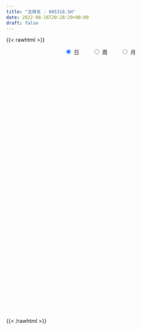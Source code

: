 ```yaml
---
title: "法狮龙 - 605318.SH"
date: 2022-08-16T20:28:29+08:00
draft: false
---
```

{{< rawhtml >}}
    <div style="text-align: center">
        <label style="padding: 1rem;"><input style="margin-right: .5rem" type="radio" name="period" value="D" checked onclick="period_change(this)">日</label>
        <label style="padding: 1rem;"><input style="margin-right: .5rem" type="radio" name="period" value="W" onclick="period_change(this)">周</label>
        <label style="padding: 1rem;"><input style="margin-right: .5rem" type="radio" name="period" value="M" onclick="period_change(this)">月</label>
    </div>
    <div id="chart" style="height: 700px;"></div> 
    <script type="text/javascript">
        const D_v = [1270.64,530.7,1212.37,1279.66,200798.46,148971.05,114144.76,89673.44,74213.48,66108.34,46794.12,43188.49,71264.31,50454.42,31674.35,29134.44,33141.58,45147.64,27155.78,22445.57,25582.75,32512.79,35435.53,23893.66,16093.07,15737.04,12813.61,29195.94,33340.27,27457.94,21293.59,47260.57,40023.63,36208.23,22848.86,18599.01,38639.46,30137.0,26915.58,40016.78,113835.19,71040.08,29046.71,21934.18,21071.36,16260.9,16549.99,14139.3,9789.85,12406.92,9786.73,9807.52,8936.64,10472.04,22931.06,10202.59,7203.12,9373.84,14086.53,16329.38,11127.93,10261.28,12763.97,9675.7,17579.29,11946.89,32327.4,31626.03,22253.4,14029.02,16724.63,10603.1,11126.0,13369.6,9773.71,10291.86,10233.0,6108.38,5365.66,6806.7,7081.35,6623.64,7200.49,4814.0,4733.97,4184.43,10430.65,5975.0,5895.0,4302.65,2831.38,36001.72,67881.48,40374.46,30856.38,24301.02,20316.48,19443.68,18794.72,15608.96,13566.56,14123.0,14842.91,14535.02,13118.6,14621.56,18086.35,11227.66,13791.46,14380.05,19115.81,17448.32,18452.99,17790.28,13116.56,17058.0,16954.0,34612.8,26519.2,26971.69,16373.69,15555.69,14539.7,13702.0,10810.07,11288.15,9852.76,25990.44,40030.85,24092.31,18110.16,16770.18,19537.34,21072.35,14729.78,17598.04,13945.78,12139.0,12332.28,17400.28,12012.37,13672.28,16434.03,22815.0,14885.0,13792.0,9464.47,9263.82,8607.18,8080.0,12528.08,14910.08,22909.08,21386.16,15314.69,10583.0,11120.88,11257.06,13643.0,12728.53,60176.24,64404.24,48782.53,28796.7,51560.84,55777.14,68109.81,49720.22,39776.56,28978.99,69816.42,123127.0,83822.14,52306.0,74049.06,64768.91,81698.89,69356.75,29862.44,24224.0,22102.95,23192.91,12548.28,12013.68,17312.4,18609.4,12502.0,12592.0,12228.0,15793.0,10961.28,10029.97,11879.97,17561.97,10333.0,12459.53,14527.25,14039.0,27860.56,15024.0,12051.0,12000.53,11299.0,10697.97,8140.83,8103.0,5172.62,8551.31,27101.31,21211.0,10275.97,6409.69,4867.0,6267.0,8348.22,6265.38,6404.27,8002.69,6931.69,7395.0,5367.0,4957.0,6110.97,6589.0,7481.0,6689.97,8983.81,4867.0,7003.0,6802.0,10012.56,7657.21,6464.21,14902.0,4685.0,5233.0,4950.77,9372.08,6365.78,7133.57,14751.66,8453.77,6532.03,6351.69,7342.14,5578.92,9217.0,8812.14,9464.07,6029.11,13032.64,9106.0,8089.0,6873.28,9719.28,6904.17,4477.28,5817.09,8517.14,6738.69,6588.28,8263.7,6581.11,6741.0,8326.4,13377.4,9328.0,7758.97,7644.28,16509.3,13060.33,7674.0,8976.97,8525.48,6737.0,7453.92,9401.12,7382.0,7882.69,5944.81,9574.0,7422.94,4511.0,5296.08,4789.55,7790.55,8878.35,6018.0,6596.0,5098.0,5888.4,3180.97,4736.0,3719.0,4565.0,4907.97,2254.4,3357.0,7018.0,3828.0,3156.0,5261.0,5113.62,4903.4,4484.66,4841.0,4491.0,5370.7,5769.0,7870.98,12102.12,8801.57,23442.81,12440.86,8719.0,6963.16,5288.0,5860.0,7695.28,8875.0,4358.0,5212.0,7031.94,9200.0,4365.0,7195.0,6476.0,12506.0,4299.69,41779.9,19876.0,14528.0,15515.28,8009.0,9467.0,60596.09,102476.43,57347.78,101485.27,173351.27,122881.11,15729.0,160163.81,91231.79,61921.99,44039.0,56472.0,49192.9,44465.0,52799.0,31187.0,33317.0,36098.02,54975.52,47172.0,30055.02,34854.0,39087.02,31594.0,20928.01,10476.0,19723.9,13623.0,18453.0,37549.0,22877.9,17753.0,38165.9,34971.97,16697.0,14922.0,28740.0,37042.0,31687.66,15377.0,15877.0,15665.0,14575.0,15939.01,10198.0,7772.0,8496.0,8147.77,23243.0,19922.0,12380.09,13437.0,11447.0,13274.28,10205.0,6075.0,9354.69,9592.0,9985.0,9094.81,9140.0,17696.0,11744.0,9234.0,7028.0,7441.0,7602.0,8621.0,14155.0,9885.0,17614.0,12908.0,32475.0,44653.0,27284.69,21156.21,17675.0,22587.0,15616.0,9688.01,20457.01,16270.0,10110.0,15923.0,12877.0,13730.0,10539.0,12048.0,11191.0,8036.0,8893.0,8711.0,12732.0,8982.0,7186.0,6173.49,5431.0,5217.0,7106.66,5485.0,4009.0,8113.0,5345.0,5616.0,4523.0,5966.0,11690.0,6677.0,5597.27,11654.78,7766.27,11334.0,7289.0,7074.0,8228.0,6842.0,7378.0,3603.0,5941.0,8754.0,7109.0,5097.0,6839.0,6758.0,7835.0,7004.0,7619.0,7388.56,22054.97,16576.0,12068.0,8751.12,6786.41,6034.78,5769.0,10682.0,8628.0,5803.9,6390.0,8596.0,14991.12,21057.0,13617.0,15998.97,19485.97,23002.0,16633.0,12404.32,12841.0,36651.97,32771.41,16867.0,13415.0,13743.61,10692.48,7902.75,10992.25,31651.21,15568.0,20513.0,32351.0]
const D_histogram = [0.0,0.1206153846,0.3217195705,0.5753988093,0.8620994003,0.8449017778,0.7012964855,0.5188524833,0.3415064054,0.1541760145,0.0300450237,-0.0652659036,-0.114393504,-0.2044903506,-0.2601936358,-0.3074192033,-0.3129696036,-0.3035198905,-0.2685175673,-0.244887479,-0.2060915084,-0.1529721149,-0.1571286933,-0.181292479,-0.1729204756,-0.1901491412,-0.1850730218,-0.165860975,-0.1288452496,-0.1193315296,-0.097287976,-0.0262051278,0.0259993287,0.0342191479,0.0379738955,0.0137577535,0.0332366972,0.0451826408,0.022321714,0.0426097108,-0.0841638984,-0.2701101224,-0.373653146,-0.3892736104,-0.3602051904,-0.3344619561,-0.2999029008,-0.2737098957,-0.2318118037,-0.2034360943,-0.1634999528,-0.1282496518,-0.0987682702,-0.0831575583,-0.0430461581,-0.021491628,-0.001800122,0.003570162,0.0092471748,0.0237322376,0.0556881267,0.076370634,0.0970252248,0.108062134,0.1230950009,0.1191421983,0.142153984,0.1735163947,0.1831843782,0.178330389,0.1718804315,0.1618238125,0.1490267868,0.1169743604,0.0876683641,0.0499330525,0.0164368688,0.0039087432,-0.0031254697,-0.0082548659,0.0008608787,0.0101290809,0.0138784868,0.0164933426,0.0143933578,0.0011191854,-0.0037873855,-0.007012523,-0.027505843,-0.0315202981,-0.0313056009,-0.149633617,-0.2993418456,-0.393179823,-0.4264006555,-0.4444415571,-0.4478183828,-0.434424596,-0.3693879923,-0.3217751588,-0.2734440504,-0.2195531604,-0.1574822074,-0.0957317841,-0.0333720699,-0.00828494,-0.0206193023,-0.0276353757,-0.0385453875,-0.0167747324,0.0154420379,0.0716274781,0.1441946656,0.1750336265,0.1930188162,0.2232627746,0.2361216335,0.2566550729,0.2669357158,0.2702809522,0.2576388196,0.2063336756,0.1445017088,0.1421632059,0.1213912554,0.0790287991,0.0455960718,0.1138591442,0.112475345,0.0966105483,0.0684517471,0.0709216624,0.0986797085,0.1099753526,0.1311697189,0.1475857568,0.1291774188,0.1240739491,0.1228272194,0.1199541673,0.1133862715,0.0867194433,0.0920512729,0.0978046354,0.0701125041,0.0259401351,0.0126235131,-0.0081256122,-0.0349797697,-0.0348168524,-0.0138202821,0.0076780632,0.0334518458,0.0674979849,0.0550127025,0.0477149026,0.0299024409,0.0229577905,0.0282420113,0.0268097889,0.0543669896,0.1272436405,0.1567685927,0.1687036654,0.1743471662,0.1542941883,0.178823302,0.1721662785,0.1299645428,0.1995027034,0.3458262568,0.2854824941,0.1702302689,0.0728031007,0.0718999494,0.0809636977,-0.0154278988,-0.1906976382,-0.3043140161,-0.3809340063,-0.4135261893,-0.4426749686,-0.4416014507,-0.4270167253,-0.4031165581,-0.3456319824,-0.2942119103,-0.2537233213,-0.2056761502,-0.179192053,-0.1410379559,-0.1042679187,-0.0675025753,-0.023579149,0.0027985523,0.0295533246,0.0569890803,0.0877507824,0.1066591861,0.1188183942,0.1245627672,0.1250632358,0.1149457039,0.0926978185,0.0778417425,0.0733254853,0.0734451225,0.0705531909,0.0785279938,0.0423008676,0.0031458609,-0.0179299384,-0.02589017,-0.0238771672,-0.009282472,0.0003289069,0.0012068324,0.0112400884,0.0219929133,0.0191812336,0.0143530265,0.0008231686,-0.0129860976,-0.0057953367,0.0001542056,0.0107571296,0.0077419465,0.0052660862,0.0051605791,0.0122781219,0.0196927752,0.0134583698,-0.0035875642,-0.0367190282,-0.0557759123,-0.0591414147,-0.0555515258,-0.0668090063,-0.0840774167,-0.0874239009,-0.070182527,-0.0490772399,-0.0297355272,-0.0073399269,0.0100689161,0.0227784302,0.0337388554,0.0403988178,0.0305204208,0.0343369157,0.0445442459,0.0472716146,0.0444217969,0.0515261621,0.0388526897,0.0418002585,0.0376964131,0.0286639137,0.0424774628,0.0506442295,0.0604717483,0.0668581324,0.0533697427,0.0401350291,0.0219180349,0.0314775548,0.0361759806,0.0387751683,0.0423866707,0.0501758034,0.0645279503,0.064225286,0.0552449304,0.0532957727,0.0333981576,0.0293829839,0.0144063001,0.0028840713,-0.0154481807,-0.0236508974,-0.0428896585,-0.0787883192,-0.0930733387,-0.1151865517,-0.1158956912,-0.0933151985,-0.0602991213,-0.0408426678,-0.0161339118,0.002312088,0.0101168842,0.0242214909,0.0165912154,0.0052727633,-0.0090524055,-0.0232141915,-0.0326492184,-0.0391907671,-0.0619936197,-0.0674868411,-0.0572217048,-0.0330199942,-0.0178691358,0.0048952042,0.0305888487,0.0484056069,0.0666227415,0.0833458288,0.0948749791,0.1023280538,0.1180895741,0.1277524459,0.1404532053,0.146414018,0.122615291,0.1085735601,0.0947541885,0.0796681279,0.0726936838,0.0646216058,0.049117475,0.0098724052,0.0005395998,0.0078905268,0.0023208033,0.0048937668,-0.019484456,-0.0530510381,-0.0707127003,-0.0320079034,-0.0288527959,-0.0327629401,-0.0172092622,-0.010653816,-0.0011231795,0.0991199264,0.1894740697,0.2288946882,0.3467602336,0.5176734991,0.4621695438,0.2800096016,0.1358650956,-0.0352795163,-0.1409048657,-0.2219419869,-0.2489903707,-0.2574450087,-0.2487482353,-0.2483355402,-0.2359781797,-0.2073096125,-0.1694478501,-0.1127444787,-0.1101265558,-0.0966222148,-0.1189018342,-0.093248134,-0.1146260556,-0.1347444394,-0.1520734438,-0.2059660497,-0.2105583579,-0.2128856786,-0.148730297,-0.0740087623,-0.0072619158,0.0714257744,0.1316120159,0.1333508638,0.1325224692,0.1515243628,0.2033120372,0.1926989394,0.1820201776,0.1657016067,0.1278187692,0.0793907766,0.0158620099,-0.0091651346,-0.0406361866,-0.0610020629,-0.0751153113,-0.0314298299,-0.0194678482,-0.0279722373,-0.0800656379,-0.1259339998,-0.1071350297,-0.0938556606,-0.1138742063,-0.1694087083,-0.1737071663,-0.1484615017,-0.1050450225,-0.0509996202,0.0063526978,0.0353151486,0.0346738046,0.035215443,0.0370280718,0.0113781452,0.0189735004,0.0437740657,0.0371153617,0.0754589047,0.0664366527,0.1039909969,0.1200315474,0.1393421663,0.1038511497,0.0796695177,-0.0084515132,-0.0235197792,-0.0468396688,-0.04017893,-0.0685913428,-0.0854323364,-0.1520171126,-0.2401997764,-0.2671881793,-0.3054897602,-0.2601097407,-0.2068236029,-0.1904709694,-0.1345111639,-0.0799658133,-0.0340895279,0.0174276511,0.0595292699,0.0895576224,0.0936478372,0.1116851502,0.121947896,0.1265217598,0.123810921,0.0768271369,0.0624558653,0.0538202618,0.0497478659,0.0677809955,0.0877206243,0.1063336554,0.119068059,0.1533441563,0.1568561998,0.1584132622,0.1327752349,0.0968768083,0.068971948,0.0378102683,0.0106218834,-0.0088460069,-0.0320067894,-0.0140754708,-0.0032051596,0.0001242079,0.0042958337,0.0183395456,0.0307729528,0.0433896644,0.0183467401,0.0067083529,0.0187445462,-0.0010028897,-0.03006156,-0.0665553951,-0.0916048009,-0.088813844,-0.0780896185,-0.0940478287,-0.0739868553,-0.0558452894,-0.0627048581,-0.0330398388,0.0161237697,0.0704274929,0.1064386085,0.1422556241,0.1719201052,0.2053540448,0.201915657,0.1846590978,0.1432709023,0.1753925817,0.1040863966,0.0339956942,0.0174032215,-0.0063089395,-0.0338643497,-0.0476288876,-0.0436231619,0.0160824247,0.0494590103,0.0785105913,0.1171893559]
const D_fast = [0.0,0.1507692308,0.4323033092,0.8298322504,1.3320576914,1.5260855134,1.5578043425,1.5050734611,1.4131039846,1.2643175972,1.1476978625,1.0360704593,0.9583444829,0.8171250486,0.6963733545,0.5722929861,0.4885001849,0.4220699254,0.3899428568,0.3523510754,0.3396241688,0.3545005336,0.3110617819,0.2415748764,0.206716761,0.14195081,0.100758674,0.0785054771,0.08330989,0.0629907276,0.0607122873,0.1252438535,0.1839481421,0.2007227484,0.2139709698,0.1931942662,0.2209823842,0.244223988,0.2269434897,0.2578839142,0.1100693304,-0.1434044243,-0.3403607343,-0.4532996013,-0.5142824789,-0.5721547336,-0.6125714035,-0.6548058724,-0.6708607313,-0.6933440454,-0.6942828922,-0.6910950041,-0.6863056901,-0.6914843678,-0.6621345071,-0.6459528839,-0.6267114085,-0.620448584,-0.6124597775,-0.5920416553,-0.5461637345,-0.5063885687,-0.4614776717,-0.4234252291,-0.3776186118,-0.3517858649,-0.2932355832,-0.2184940738,-0.1630299958,-0.1233013877,-0.0867812374,-0.0563819032,-0.0319222322,-0.0347310686,-0.0421199738,-0.0673720223,-0.0967589888,-0.1083099285,-0.1161255089,-0.1233186216,-0.1139876573,-0.1021871848,-0.0949681573,-0.0882299659,-0.0867316111,-0.0997259872,-0.1055794045,-0.1105576727,-0.1379274535,-0.1498219832,-0.1574336861,-0.3131701065,-0.5377137965,-0.7298467297,-0.869667726,-0.9988190169,-1.1141504383,-1.2093628005,-1.2366731948,-1.2695041511,-1.2895340553,-1.2905314554,-1.2678310543,-1.230013577,-1.1759968803,-1.1529809853,-1.1704701732,-1.1843950905,-1.2049414492,-1.1873644772,-1.1512871974,-1.0771948877,-0.9685790337,-0.8939816663,-0.8277417725,-0.7416821205,-0.6697928532,-0.5850956455,-0.5080810737,-0.4371655993,-0.385398027,-0.3851197521,-0.4108262917,-0.3776239932,-0.3680481297,-0.3906533862,-0.4126870956,-0.3159592372,-0.2892242002,-0.2809363597,-0.2919822242,-0.2717818933,-0.2193539201,-0.1805644378,-0.1265776418,-0.0732651647,-0.059379148,-0.0334641303,-0.0040040552,0.0231114345,0.0448901066,0.0399031391,0.068247787,0.0984523083,0.0882883031,0.0506009678,0.0404402241,0.0176596958,-0.0179394041,-0.0264807,-0.0089392002,0.0144786609,0.048615405,0.0995360403,0.1008039336,0.1054348593,0.0950980078,0.093892805,0.1062375287,0.1115077534,0.1526567016,0.2573442626,0.326061363,0.3801723521,0.4294026444,0.4479232136,0.5171581528,0.5535426989,0.5438320989,0.6632459353,0.8960260529,0.9070529137,0.8343582558,0.7551318627,0.7722036988,0.8015083715,0.7012598003,0.4783156513,0.2886207694,0.1167672776,-0.0192064527,-0.1590239742,-0.2683508189,-0.3605202748,-0.4373992472,-0.4663226671,-0.4884555725,-0.5113978139,-0.5147696803,-0.5330835964,-0.5301889882,-0.5194859307,-0.4995962311,-0.461567592,-0.4344902527,-0.4003471492,-0.3586641234,-0.3059647257,-0.2603915255,-0.2185277188,-0.1816426541,-0.1498763765,-0.1312574824,-0.1303309132,-0.1257265536,-0.1119114394,-0.0934305216,-0.0786841555,-0.0510773541,-0.0767292635,-0.1150978049,-0.1406560888,-0.155088863,-0.159045152,-0.1467710747,-0.1370774691,-0.1358978355,-0.1230545574,-0.1068035042,-0.1048198755,-0.106059826,-0.1193838917,-0.1364396823,-0.1306977556,-0.1247096618,-0.1114174555,-0.1124971519,-0.1136564907,-0.1124718531,-0.1022847797,-0.0899469327,-0.0928167456,-0.1107595707,-0.1530707917,-0.1860716539,-0.20422251,-0.2145205025,-0.2424802345,-0.2807679991,-0.3059704586,-0.3062747164,-0.2974387394,-0.2855309084,-0.2649702898,-0.2450442178,-0.2266400962,-0.2072449571,-0.1904852902,-0.1927335821,-0.1803328582,-0.1589894665,-0.1444441942,-0.1361885627,-0.1162026569,-0.1191629569,-0.1057653235,-0.1004450657,-0.1023115866,-0.0778786718,-0.0570508477,-0.0321053918,-0.0090044746,-0.0091504287,-0.0123513849,-0.0250888705,-0.0076599618,0.0060824591,0.0183754389,0.032583609,0.0529166925,0.083400827,0.0991544842,0.1039853612,0.1153601466,0.1038120709,0.1071426433,0.0957675345,0.0849663235,0.0627720263,0.0486565852,0.0186954096,-0.036900331,-0.0744536852,-0.1253635361,-0.1550465984,-0.1557949053,-0.1378536084,-0.1286078218,-0.1079325438,-0.088908522,-0.0785745047,-0.0584145253,-0.061896997,-0.0718972583,-0.0884855284,-0.1084508623,-0.1260481938,-0.1423874342,-0.1806886917,-0.2030536235,-0.2070939133,-0.1911472013,-0.1804636268,-0.1564754858,-0.1231346291,-0.0932164692,-0.0583436492,-0.0207841047,0.0144637903,0.0474988786,0.0927827924,0.1343837756,0.1821978363,0.2247621535,0.2316172493,0.2447189084,0.254588084,0.2594190553,0.2706180322,0.2787013556,0.2754765936,0.2386996251,0.2295017196,0.2388252783,0.2338357556,0.2376321608,0.2083828241,0.1615534824,0.1262136452,0.1569164662,0.1528583748,0.1407574955,0.1520088579,0.15590085,0.1651506917,0.2901737791,0.4278964399,0.5245407304,0.7290963343,1.0294279745,1.0894664052,0.9773088634,0.8671306313,0.6871661403,0.5463145745,0.4097919566,0.3204959801,0.2476800899,0.1941898045,0.1325186145,0.0858814301,0.0627225942,0.058222394,0.0867396458,0.0618259297,0.0511747171,-0.0008303609,0.0015113059,-0.0485231297,-0.1023276233,-0.1576749887,-0.263059107,-0.3202910047,-0.3758397451,-0.3488669377,-0.2926475936,-0.2277162261,-0.1311720922,-0.0380828467,-0.0030062829,0.0292959398,0.0861789241,0.1887946079,0.2263562449,0.2611825275,0.2862893583,0.2803612131,0.2517809146,0.1922176504,0.1648992222,0.1232691236,0.0876527315,0.0547606553,0.0905886793,0.0976836989,0.0821862505,0.0100764404,-0.0672754215,-0.0752602087,-0.0854447548,-0.1339318521,-0.2318185311,-0.2795437807,-0.2914134916,-0.274258268,-0.2329627707,-0.1740222783,-0.1362310403,-0.1282039332,-0.118858434,-0.1077887873,-0.1305941777,-0.1182554472,-0.0825113656,-0.0798912291,-0.02268296,-0.0150960488,0.0484560446,0.0945044819,0.1486506424,0.1391224133,0.1348581607,0.0446242515,0.0236760407,-0.0113537661,-0.0147377597,-0.0602980082,-0.098497086,-0.2030861403,-0.3513187482,-0.445104196,-0.5597782169,-0.5794256326,-0.5778453955,-0.6091105043,-0.5867784899,-0.5522245926,-0.5148706891,-0.4589965974,-0.4020126611,-0.349594903,-0.3220927289,-0.2761341283,-0.2353844085,-0.1991801048,-0.1709382133,-0.1987152132,-0.1974725184,-0.1926530565,-0.1842884859,-0.1493101075,-0.1074403225,-0.0622438777,-0.0197424593,0.0528696771,0.0955957706,0.1367561484,0.14431193,0.1326327055,0.1219708321,0.1002617195,0.0757288054,0.0540494134,0.0228869335,0.0372993845,0.0473684058,0.0507288253,0.0559744095,0.0746030078,0.0947296532,0.1181937809,0.0977375417,0.0877762426,0.1044985725,0.0845004142,0.0479263538,-0.00520633,-0.0531569361,-0.0725694401,-0.0813676192,-0.1208377866,-0.1192735271,-0.1150932835,-0.1376290667,-0.1162240072,-0.0630294562,0.0088811403,0.071501908,0.1428828296,0.215527337,0.3002997878,0.3473403143,0.3762485294,0.3706780595,0.4466478844,0.4013632984,0.3397715196,0.3275298522,0.3022404564,0.2662189588,0.240547199,0.2336471342,0.2973733269,0.3431146651,0.3917938939,0.4597699975]
const D_slow = [0.0,0.0301538462,0.1105837388,0.2544334411,0.4699582912,0.6811837356,0.856507857,0.9862209778,1.0715975792,1.1101415828,1.1176528387,1.1013363628,1.0727379868,1.0216153992,0.9565669902,0.8797121894,0.8014697885,0.7255898159,0.6584604241,0.5972385543,0.5457156772,0.5074726485,0.4681904752,0.4228673554,0.3796372365,0.3320999512,0.2858316958,0.244366452,0.2121551396,0.1823222572,0.1580002632,0.1514489813,0.1579488135,0.1665036004,0.1759970743,0.1794365127,0.187745687,0.1990413472,0.2046217757,0.2152742034,0.1942332288,0.1267056982,0.0332924117,-0.0640259909,-0.1540772885,-0.2376927775,-0.3126685027,-0.3810959767,-0.4390489276,-0.4899079512,-0.5307829394,-0.5628453523,-0.5875374199,-0.6083268094,-0.619088349,-0.624461256,-0.6249112865,-0.624018746,-0.6217069523,-0.6157738929,-0.6018518612,-0.5827592027,-0.5585028965,-0.531487363,-0.5007136128,-0.4709280632,-0.4353895672,-0.3920104685,-0.346214374,-0.3016317767,-0.2586616689,-0.2182057157,-0.180949019,-0.1517054289,-0.1297883379,-0.1173050748,-0.1131958576,-0.1122186718,-0.1130000392,-0.1150637557,-0.114848536,-0.1123162658,-0.1088466441,-0.1047233084,-0.101124969,-0.1008451726,-0.101792019,-0.1035451497,-0.1104216105,-0.118301685,-0.1261280853,-0.1635364895,-0.2383719509,-0.3366669067,-0.4432670705,-0.5543774598,-0.6663320555,-0.7749382045,-0.8672852026,-0.9477289923,-1.0160900049,-1.070978295,-1.1103488468,-1.1342817929,-1.1426248104,-1.1446960453,-1.1498508709,-1.1567597148,-1.1663960617,-1.1705897448,-1.1667292353,-1.1488223658,-1.1127736994,-1.0690152928,-1.0207605887,-0.9649448951,-0.9059144867,-0.8417507185,-0.7750167895,-0.7074465515,-0.6430368466,-0.5914534277,-0.5553280005,-0.519787199,-0.4894393852,-0.4696821854,-0.4582831674,-0.4298183814,-0.4016995451,-0.3775469081,-0.3604339713,-0.3427035557,-0.3180336286,-0.2905397904,-0.2577473607,-0.2208509215,-0.1885565668,-0.1575380795,-0.1268312746,-0.0968427328,-0.0684961649,-0.0468163041,-0.0238034859,0.0006476729,0.018175799,0.0246608327,0.027816711,0.025785308,0.0170403656,0.0083361524,0.0048810819,0.0068005977,0.0151635592,0.0320380554,0.045791231,0.0577199567,0.0651955669,0.0709350145,0.0779955174,0.0846979646,0.098289712,0.1301006221,0.1692927703,0.2114686867,0.2550554782,0.2936290253,0.3383348508,0.3813764204,0.4138675561,0.4637432319,0.5501997961,0.6215704197,0.6641279869,0.682328762,0.7003037494,0.7205446738,0.7166876991,0.6690132896,0.5929347855,0.4977012839,0.3943197366,0.2836509945,0.1732506318,0.0664964505,-0.0342826891,-0.1206906847,-0.1942436622,-0.2576744926,-0.3090935301,-0.3538915434,-0.3891510323,-0.415218012,-0.4320936558,-0.4379884431,-0.437288805,-0.4299004738,-0.4156532038,-0.3937155081,-0.3670507116,-0.3373461131,-0.3062054213,-0.2749396123,-0.2462031863,-0.2230287317,-0.2035682961,-0.1852369248,-0.1668756441,-0.1492373464,-0.1296053479,-0.119030131,-0.1182436658,-0.1227261504,-0.1291986929,-0.1351679847,-0.1374886027,-0.137406376,-0.1371046679,-0.1342946458,-0.1287964175,-0.1240011091,-0.1204128525,-0.1202070603,-0.1234535847,-0.1249024189,-0.1248638675,-0.1221745851,-0.1202390985,-0.1189225769,-0.1176324321,-0.1145629017,-0.1096397079,-0.1062751154,-0.1071720065,-0.1163517635,-0.1302957416,-0.1450810953,-0.1589689767,-0.1756712283,-0.1966905825,-0.2185465577,-0.2360921894,-0.2483614994,-0.2557953812,-0.2576303629,-0.2551131339,-0.2494185264,-0.2409838125,-0.2308841081,-0.2232540029,-0.2146697739,-0.2035337125,-0.1917158088,-0.1806103596,-0.1677288191,-0.1580156466,-0.147565582,-0.1381414787,-0.1309755003,-0.1203561346,-0.1076950772,-0.0925771401,-0.075862607,-0.0625201714,-0.0524864141,-0.0470069054,-0.0391375167,-0.0300935215,-0.0203997294,-0.0098030617,0.0027408891,0.0188728767,0.0349291982,0.0487404308,0.062064374,0.0704139134,0.0777596593,0.0813612344,0.0820822522,0.078220207,0.0723074827,0.0615850681,0.0418879883,0.0186196536,-0.0101769844,-0.0391509072,-0.0624797068,-0.0775544871,-0.087765154,-0.091798632,-0.09122061,-0.0886913889,-0.0826360162,-0.0784882123,-0.0771700215,-0.0794331229,-0.0852366708,-0.0933989754,-0.1031966672,-0.1186950721,-0.1355667824,-0.1498722086,-0.1581272071,-0.162594491,-0.16137069,-0.1537234778,-0.1416220761,-0.1249663907,-0.1041299335,-0.0804111887,-0.0548291753,-0.0253067818,0.0066313297,0.041744631,0.0783481355,0.1090019583,0.1361453483,0.1598338954,0.1797509274,0.1979243484,0.2140797498,0.2263591186,0.2288272199,0.2289621198,0.2309347515,0.2315149523,0.232738394,0.22786728,0.2146045205,0.1969263455,0.1889243696,0.1817111706,0.1735204356,0.1692181201,0.1665546661,0.1662738712,0.1910538528,0.2384223702,0.2956460422,0.3823361006,0.5117544754,0.6272968614,0.6972992618,0.7312655357,0.7224456566,0.6872194402,0.6317339435,0.5694863508,0.5051250986,0.4429380398,0.3808541547,0.3218596098,0.2700322067,0.2276702442,0.1994841245,0.1719524855,0.1477969318,0.1180714733,0.0947594398,0.0661029259,0.0324168161,-0.0056015449,-0.0570930573,-0.1097326468,-0.1629540664,-0.2001366407,-0.2186388313,-0.2204543102,-0.2025978666,-0.1696948627,-0.1363571467,-0.1032265294,-0.0653454387,-0.0145174294,0.0336573055,0.0791623499,0.1205877516,0.1525424439,0.172390138,0.1763556405,0.1740643568,0.1639053102,0.1486547945,0.1298759666,0.1220185092,0.1171515471,0.1101584878,0.0901420783,0.0586585784,0.0318748209,0.0084109058,-0.0200576458,-0.0624098228,-0.1058366144,-0.1429519899,-0.1692132455,-0.1819631505,-0.1803749761,-0.1715461889,-0.1628777378,-0.154073877,-0.1448168591,-0.1419723228,-0.1372289477,-0.1262854313,-0.1170065909,-0.0981418647,-0.0815327015,-0.0555349523,-0.0255270654,0.0093084761,0.0352712636,0.055188643,0.0530757647,0.0471958199,0.0354859027,0.0254411702,0.0082933345,-0.0130647496,-0.0510690277,-0.1111189718,-0.1779160166,-0.2542884567,-0.3193158919,-0.3710217926,-0.4186395349,-0.4522673259,-0.4722587793,-0.4807811612,-0.4764242485,-0.461541931,-0.4391525254,-0.4157405661,-0.3878192785,-0.3573323045,-0.3257018646,-0.2947491343,-0.2755423501,-0.2599283838,-0.2464733183,-0.2340363518,-0.217091103,-0.1951609469,-0.168577533,-0.1388105183,-0.1004744792,-0.0612604292,-0.0216571137,0.011536695,0.0357558971,0.0529988841,0.0624514512,0.065106922,0.0628954203,0.054893723,0.0513748553,0.0505735654,0.0506046174,0.0516785758,0.0562634622,0.0639567004,0.0748041165,0.0793908015,0.0810678898,0.0857540263,0.0855033039,0.0779879139,0.0613490651,0.0384478649,0.0162444039,-0.0032780007,-0.0267899579,-0.0452866718,-0.0592479941,-0.0749242086,-0.0831841683,-0.0791532259,-0.0615463527,-0.0349367005,0.0006272055,0.0436072318,0.094945743,0.1454246572,0.1915894317,0.2274071573,0.2712553027,0.2972769018,0.3057758254,0.3101266308,0.3085493959,0.3000833085,0.2881760866,0.2772702961,0.2812909023,0.2936556548,0.3132833026,0.3425806416]
const D_data = [['2020-08-03', 15.71, 18.85, 15.71, 18.85],['2020-08-04', 20.74, 20.74, 20.74, 20.74],['2020-08-05', 22.81, 22.81, 22.81, 22.81],['2020-08-06', 25.09, 25.09, 25.09, 25.09],['2020-08-07', 27.6, 27.6, 24.2, 27.6],['2020-08-10', 27.01, 25.29, 24.9, 27.09],['2020-08-11', 24.66, 24.0, 23.77, 24.97],['2020-08-12', 23.53, 23.25, 22.69, 23.61],['2020-08-13', 23.34, 22.83, 22.7, 23.99],['2020-08-14', 22.43, 22.07, 21.8, 22.77],['2020-08-17', 21.95, 22.25, 21.9, 22.39],['2020-08-18', 22.26, 22.16, 21.85, 22.27],['2020-08-19', 22.18, 22.43, 22.09, 23.18],['2020-08-20', 22.1, 21.56, 21.31, 22.11],['2020-08-21', 21.65, 21.55, 21.37, 21.77],['2020-08-24', 21.54, 21.28, 21.01, 21.62],['2020-08-25', 21.22, 21.53, 21.21, 21.69],['2020-08-26', 21.46, 21.59, 21.46, 22.15],['2020-08-27', 21.53, 21.9, 21.31, 22.0],['2020-08-28', 21.75, 21.8, 21.5, 21.87],['2020-08-31', 21.96, 22.06, 21.81, 22.15],['2020-09-01', 22.0, 22.42, 21.84, 22.46],['2020-09-02', 22.24, 21.78, 21.65, 22.4],['2020-09-03', 21.65, 21.38, 21.3, 21.87],['2020-09-04', 21.18, 21.66, 21.02, 21.68],['2020-09-07', 21.47, 21.22, 21.12, 21.66],['2020-09-08', 21.23, 21.36, 21.2, 21.6],['2020-09-09', 21.34, 21.5, 21.1, 21.72],['2020-09-10', 21.53, 21.79, 21.52, 22.09],['2020-09-11', 21.9, 21.5, 21.0, 21.96],['2020-09-14', 21.37, 21.68, 21.21, 21.74],['2020-09-15', 21.65, 22.52, 21.58, 22.54],['2020-09-16', 22.55, 22.64, 22.0, 22.73],['2020-09-17', 22.53, 22.3, 22.13, 22.76],['2020-09-18', 22.3, 22.33, 22.12, 22.61],['2020-09-21', 22.33, 21.97, 21.85, 22.33],['2020-09-22', 21.81, 22.55, 21.33, 22.73],['2020-09-23', 22.75, 22.6, 22.36, 22.93],['2020-09-24', 22.61, 22.19, 21.6, 22.66],['2020-09-25', 22.23, 22.78, 22.02, 22.99],['2020-09-28', 22.88, 20.66, 20.5, 23.15],['2020-09-29', 20.84, 18.95, 18.59, 20.84],['2020-09-30', 18.8, 18.95, 18.65, 19.11],['2020-10-09', 19.05, 19.42, 19.0, 19.46],['2020-10-12', 19.34, 19.7, 19.31, 19.82],['2020-10-13', 19.65, 19.5, 19.4, 19.69],['2020-10-14', 19.38, 19.48, 19.31, 19.68],['2020-10-15', 19.56, 19.26, 19.14, 19.57],['2020-10-16', 19.27, 19.38, 19.15, 19.47],['2020-10-19', 19.37, 19.16, 19.07, 19.4],['2020-10-20', 19.08, 19.27, 19.03, 19.34],['2020-10-21', 19.21, 19.22, 19.07, 19.39],['2020-10-22', 19.14, 19.15, 18.99, 19.21],['2020-10-23', 19.09, 18.94, 18.88, 19.26],['2020-10-26', 18.8, 19.26, 18.54, 19.36],['2020-10-27', 19.18, 19.08, 18.98, 19.2],['2020-10-28', 19.07, 19.07, 18.88, 19.18],['2020-10-29', 18.93, 18.87, 18.72, 18.98],['2020-10-30', 18.94, 18.82, 18.46, 19.11],['2020-11-02', 18.8, 18.91, 18.69, 19.07],['2020-11-03', 18.92, 19.2, 18.85, 19.26],['2020-11-04', 19.25, 19.17, 18.97, 19.27],['2020-11-05', 19.21, 19.27, 19.1, 19.35],['2020-11-06', 19.35, 19.24, 19.15, 19.8],['2020-11-09', 19.4, 19.38, 19.14, 19.47],['2020-11-10', 19.44, 19.2, 19.17, 19.47],['2020-11-11', 19.29, 19.63, 19.2, 19.73],['2020-11-12', 19.7, 19.95, 19.3, 20.12],['2020-11-13', 19.73, 19.88, 19.62, 20.34],['2020-11-16', 20.0, 19.81, 19.62, 20.09],['2020-11-17', 19.9, 19.86, 19.6, 20.2],['2020-11-18', 19.76, 19.87, 19.73, 20.05],['2020-11-19', 19.9, 19.87, 19.79, 19.96],['2020-11-20', 19.85, 19.59, 19.53, 19.92],['2020-11-23', 19.59, 19.52, 19.46, 19.64],['2020-11-24', 19.61, 19.27, 19.25, 19.61],['2020-11-25', 19.27, 19.14, 19.0, 19.3],['2020-11-26', 19.18, 19.27, 19.06, 19.28],['2020-11-27', 19.3, 19.27, 19.18, 19.37],['2020-11-30', 19.28, 19.24, 19.13, 19.35],['2020-12-01', 19.3, 19.41, 19.22, 19.55],['2020-12-02', 19.48, 19.45, 19.33, 19.49],['2020-12-03', 19.48, 19.41, 19.4, 19.58],['2020-12-04', 19.48, 19.41, 19.35, 19.49],['2020-12-07', 19.35, 19.35, 19.21, 19.41],['2020-12-08', 19.3, 19.16, 19.16, 19.38],['2020-12-09', 19.28, 19.2, 18.65, 19.28],['2020-12-10', 18.99, 19.18, 18.86, 19.2],['2020-12-11', 19.14, 18.87, 18.75, 19.23],['2020-12-14', 18.95, 18.97, 18.76, 18.97],['2020-12-15', 18.92, 18.97, 18.84, 18.99],['2020-12-16', 19.0, 17.07, 17.07, 19.33],['2020-12-17', 15.43, 15.74, 15.39, 16.18],['2020-12-18', 15.52, 15.46, 15.34, 15.74],['2020-12-21', 15.44, 15.49, 15.38, 15.85],['2020-12-22', 15.4, 15.12, 15.08, 15.45],['2020-12-23', 15.1, 14.8, 14.79, 15.28],['2020-12-24', 14.76, 14.58, 14.38, 14.83],['2020-12-25', 14.46, 15.0, 14.46, 15.24],['2020-12-28', 15.09, 14.68, 14.66, 15.5],['2020-12-29', 14.74, 14.57, 14.5, 14.78],['2020-12-30', 14.63, 14.57, 14.42, 14.8],['2020-12-31', 14.65, 14.68, 14.53, 14.76],['2021-01-04', 14.68, 14.75, 14.5, 14.85],['2021-01-05', 14.69, 14.88, 14.67, 14.9],['2021-01-06', 14.85, 14.47, 14.36, 14.9],['2021-01-07', 14.32, 13.86, 13.71, 14.46],['2021-01-08', 13.93, 13.69, 13.56, 13.99],['2021-01-11', 13.69, 13.4, 13.26, 13.69],['2021-01-12', 13.4, 13.65, 13.39, 13.75],['2021-01-13', 13.68, 13.76, 13.38, 14.09],['2021-01-14', 13.7, 14.17, 13.58, 14.25],['2021-01-15', 14.2, 14.65, 14.07, 14.65],['2021-01-18', 14.67, 14.38, 14.29, 14.85],['2021-01-19', 14.32, 14.35, 14.16, 14.42],['2021-01-20', 14.32, 14.66, 14.26, 14.79],['2021-01-21', 14.7, 14.61, 14.58, 14.86],['2021-01-22', 14.63, 14.87, 14.58, 15.3],['2021-01-25', 14.97, 14.92, 14.25, 15.03],['2021-01-26', 14.84, 14.98, 14.69, 15.36],['2021-01-27', 14.78, 14.87, 14.56, 15.05],['2021-01-28', 14.85, 14.31, 14.22, 15.11],['2021-01-29', 14.3, 13.93, 13.8, 14.49],['2021-02-01', 13.89, 14.54, 13.85, 14.58],['2021-02-02', 14.43, 14.28, 14.25, 14.69],['2021-02-03', 14.28, 13.85, 13.68, 14.45],['2021-02-04', 13.72, 13.74, 13.64, 14.07],['2021-02-05', 13.81, 15.11, 13.6, 15.11],['2021-02-08', 15.5, 14.45, 14.35, 15.8],['2021-02-09', 14.41, 14.25, 13.86, 14.53],['2021-02-10', 14.08, 13.99, 13.9, 14.5],['2021-02-18', 14.11, 14.31, 13.81, 14.44],['2021-02-19', 14.28, 14.73, 14.22, 14.84],['2021-02-22', 14.75, 14.67, 14.62, 15.17],['2021-02-23', 14.6, 14.94, 14.48, 14.97],['2021-02-24', 14.94, 15.06, 14.76, 15.11],['2021-02-25', 15.07, 14.7, 14.66, 15.1],['2021-02-26', 14.55, 14.88, 14.5, 14.99],['2021-03-01', 14.97, 14.99, 14.91, 15.1],['2021-03-02', 15.08, 15.04, 14.94, 15.43],['2021-03-03', 15.01, 15.05, 14.88, 15.17],['2021-03-04', 15.03, 14.78, 14.74, 15.29],['2021-03-05', 14.78, 15.19, 14.61, 15.31],['2021-03-08', 15.25, 15.3, 15.12, 15.65],['2021-03-09', 15.48, 14.89, 14.67, 15.48],['2021-03-10', 14.94, 14.53, 14.39, 14.95],['2021-03-11', 14.5, 14.78, 14.48, 14.84],['2021-03-12', 14.69, 14.6, 14.53, 14.78],['2021-03-15', 14.58, 14.38, 14.26, 14.63],['2021-03-16', 14.4, 14.62, 14.4, 14.7],['2021-03-17', 14.65, 14.92, 14.6, 15.08],['2021-03-18', 14.92, 15.04, 14.79, 15.22],['2021-03-19', 15.1, 15.24, 14.97, 15.5],['2021-03-22', 15.28, 15.55, 15.2, 15.55],['2021-03-23', 15.51, 15.08, 15.05, 15.54],['2021-03-24', 15.14, 15.14, 14.95, 15.25],['2021-03-25', 15.19, 14.98, 14.98, 15.3],['2021-03-26', 15.05, 15.08, 14.86, 15.27],['2021-03-29', 15.06, 15.26, 14.9, 15.38],['2021-03-30', 15.25, 15.22, 14.98, 15.37],['2021-03-31', 15.82, 15.7, 15.6, 16.68],['2021-04-01', 15.41, 16.63, 15.41, 16.97],['2021-04-02', 16.17, 16.5, 15.88, 16.89],['2021-04-06', 16.29, 16.55, 16.11, 16.72],['2021-04-07', 16.58, 16.69, 16.05, 16.92],['2021-04-08', 16.51, 16.5, 16.5, 17.28],['2021-04-09', 16.38, 17.25, 16.26, 17.8],['2021-04-12', 17.3, 17.1, 16.83, 17.61],['2021-04-13', 16.97, 16.7, 16.2, 17.36],['2021-04-14', 16.76, 18.37, 16.76, 18.37],['2021-04-15', 20.21, 20.21, 19.28, 20.21],['2021-04-16', 18.24, 18.19, 18.19, 19.5],['2021-04-19', 17.26, 17.3, 16.82, 17.5],['2021-04-20', 17.08, 17.14, 17.0, 17.49],['2021-04-21', 17.1, 18.24, 17.1, 18.49],['2021-04-22', 17.58, 18.55, 17.25, 18.58],['2021-04-23', 18.93, 17.12, 17.1, 19.28],['2021-04-26', 16.42, 15.41, 15.41, 16.69],['2021-04-27', 15.4, 15.29, 15.01, 15.55],['2021-04-28', 15.34, 15.04, 14.95, 15.38],['2021-04-29', 15.15, 15.04, 15.02, 15.44],['2021-04-30', 15.04, 14.62, 14.58, 15.09],['2021-05-06', 14.48, 14.6, 14.45, 14.73],['2021-05-07', 14.6, 14.48, 14.44, 14.78],['2021-05-10', 14.48, 14.37, 14.15, 14.54],['2021-05-11', 14.35, 14.7, 14.25, 14.83],['2021-05-12', 14.5, 14.64, 14.46, 14.67],['2021-05-13', 14.55, 14.5, 14.48, 14.68],['2021-05-14', 14.5, 14.61, 14.48, 14.63],['2021-05-17', 14.61, 14.34, 14.13, 14.61],['2021-05-18', 14.3, 14.48, 14.2, 14.48],['2021-05-19', 14.42, 14.51, 14.31, 14.55],['2021-05-20', 14.45, 14.58, 14.31, 14.67],['2021-05-21', 14.61, 14.79, 14.5, 14.94],['2021-05-24', 14.8, 14.69, 14.6, 14.9],['2021-05-25', 14.62, 14.79, 14.51, 14.85],['2021-05-26', 14.76, 14.92, 14.7, 14.97],['2021-05-27', 14.92, 15.12, 14.85, 15.23],['2021-05-28', 15.22, 15.13, 15.1, 15.54],['2021-05-31', 15.05, 15.17, 14.82, 15.19],['2021-06-01', 15.11, 15.19, 15.06, 15.36],['2021-06-02', 15.3, 15.2, 15.17, 15.35],['2021-06-03', 15.18, 15.1, 15.1, 15.29],['2021-06-04', 15.1, 14.91, 14.88, 15.16],['2021-06-07', 14.91, 14.94, 14.86, 15.06],['2021-06-08', 14.97, 15.05, 14.89, 15.15],['2021-06-09', 15.05, 15.13, 14.97, 15.15],['2021-06-10', 15.1, 15.12, 15.04, 15.19],['2021-06-11', 15.18, 15.31, 15.18, 15.67],['2021-06-15', 15.2, 14.71, 14.62, 15.28],['2021-06-16', 14.78, 14.47, 14.41, 14.78],['2021-06-17', 14.5, 14.51, 14.4, 14.57],['2021-06-18', 14.52, 14.56, 14.38, 14.57],['2021-06-21', 14.47, 14.63, 14.4, 14.7],['2021-06-22', 14.62, 14.8, 14.62, 14.89],['2021-06-23', 14.75, 14.78, 14.71, 14.84],['2021-06-24', 14.78, 14.68, 14.63, 14.78],['2021-06-25', 14.7, 14.81, 14.67, 14.84],['2021-06-28', 14.76, 14.87, 14.75, 14.93],['2021-06-29', 14.86, 14.72, 14.6, 14.86],['2021-06-30', 14.68, 14.67, 14.61, 14.82],['2021-07-01', 14.67, 14.5, 14.5, 14.76],['2021-07-02', 14.5, 14.4, 14.35, 14.51],['2021-07-05', 14.38, 14.62, 14.38, 14.8],['2021-07-06', 14.56, 14.62, 14.47, 14.78],['2021-07-07', 14.63, 14.71, 14.58, 14.75],['2021-07-08', 14.76, 14.55, 14.4, 14.8],['2021-07-09', 14.45, 14.53, 14.38, 14.58],['2021-07-12', 14.54, 14.54, 14.51, 14.64],['2021-07-13', 14.56, 14.64, 14.49, 14.66],['2021-07-14', 14.64, 14.68, 14.61, 14.92],['2021-07-15', 14.65, 14.51, 14.39, 14.67],['2021-07-16', 14.51, 14.3, 14.3, 14.56],['2021-07-19', 14.3, 13.93, 13.75, 14.42],['2021-07-20', 13.89, 13.91, 13.76, 14.0],['2021-07-21', 13.92, 13.98, 13.92, 14.07],['2021-07-22', 14.07, 14.0, 13.89, 14.07],['2021-07-23', 13.99, 13.72, 13.71, 14.08],['2021-07-26', 13.74, 13.48, 13.43, 13.82],['2021-07-27', 13.58, 13.5, 13.48, 13.75],['2021-07-28', 13.55, 13.7, 13.17, 14.1],['2021-07-29', 13.64, 13.77, 13.64, 13.87],['2021-07-30', 13.69, 13.79, 13.62, 13.83],['2021-08-02', 13.8, 13.89, 13.69, 13.94],['2021-08-03', 13.91, 13.9, 13.87, 13.98],['2021-08-04', 13.9, 13.9, 13.86, 13.98],['2021-08-05', 13.95, 13.93, 13.83, 14.2],['2021-08-06', 14.04, 13.92, 13.73, 14.04],['2021-08-09', 13.56, 13.7, 13.5, 13.77],['2021-08-10', 13.74, 13.85, 13.68, 13.88],['2021-08-11', 14.02, 13.97, 13.93, 14.23],['2021-08-12', 14.16, 13.92, 13.92, 14.16],['2021-08-13', 13.92, 13.86, 13.79, 13.96],['2021-08-16', 13.89, 14.01, 13.89, 14.06],['2021-08-17', 14.0, 13.76, 13.75, 14.21],['2021-08-18', 13.67, 13.94, 13.67, 13.95],['2021-08-19', 13.93, 13.86, 13.83, 14.02],['2021-08-20', 13.78, 13.77, 13.63, 13.96],['2021-08-23', 13.8, 14.08, 13.76, 14.13],['2021-08-24', 14.12, 14.09, 13.98, 14.18],['2021-08-25', 14.14, 14.19, 14.03, 14.19],['2021-08-26', 14.15, 14.23, 14.05, 14.27],['2021-08-27', 14.2, 14.0, 13.91, 14.26],['2021-08-30', 14.0, 13.96, 13.9, 14.15],['2021-08-31', 13.98, 13.83, 13.77, 14.05],['2021-09-01', 13.88, 14.17, 13.82, 14.2],['2021-09-02', 14.15, 14.17, 13.98, 14.22],['2021-09-03', 14.17, 14.19, 14.09, 14.25],['2021-09-06', 14.24, 14.25, 14.12, 14.3],['2021-09-07', 14.5, 14.37, 14.34, 14.8],['2021-09-08', 14.39, 14.56, 14.37, 14.59],['2021-09-09', 14.5, 14.47, 14.44, 14.59],['2021-09-10', 14.54, 14.39, 14.34, 14.65],['2021-09-13', 14.45, 14.5, 14.32, 14.52],['2021-09-14', 14.49, 14.26, 14.21, 14.55],['2021-09-15', 14.29, 14.43, 14.18, 14.48],['2021-09-16', 14.43, 14.27, 14.26, 14.56],['2021-09-17', 14.2, 14.26, 14.03, 14.32],['2021-09-22', 14.13, 14.1, 14.0, 14.21],['2021-09-23', 14.11, 14.15, 14.09, 14.32],['2021-09-24', 14.48, 13.92, 13.91, 14.49],['2021-09-27', 13.92, 13.52, 13.5, 13.98],['2021-09-28', 13.53, 13.59, 13.47, 13.63],['2021-09-29', 13.56, 13.31, 13.31, 13.57],['2021-09-30', 13.3, 13.42, 13.21, 13.43],['2021-10-08', 13.45, 13.68, 13.45, 13.76],['2021-10-11', 13.77, 13.89, 13.63, 14.19],['2021-10-12', 13.79, 13.81, 13.71, 13.98],['2021-10-13', 13.81, 13.96, 13.78, 14.04],['2021-10-14', 13.87, 13.98, 13.87, 14.05],['2021-10-15', 14.08, 13.91, 13.87, 14.08],['2021-10-18', 14.09, 14.05, 13.7, 14.09],['2021-10-19', 13.91, 13.8, 13.78, 14.02],['2021-10-20', 13.86, 13.7, 13.67, 13.92],['2021-10-21', 13.76, 13.58, 13.5, 13.87],['2021-10-22', 13.56, 13.48, 13.48, 13.71],['2021-10-25', 13.5, 13.44, 13.33, 13.55],['2021-10-26', 13.45, 13.39, 13.36, 13.53],['2021-10-27', 13.39, 13.05, 13.0, 13.46],['2021-10-28', 13.05, 13.12, 12.96, 13.15],['2021-10-29', 13.12, 13.26, 13.07, 13.29],['2021-11-01', 13.27, 13.47, 13.22, 13.58],['2021-11-02', 13.54, 13.42, 13.36, 13.59],['2021-11-03', 13.42, 13.59, 13.35, 13.67],['2021-11-04', 13.59, 13.75, 13.54, 13.85],['2021-11-05', 13.8, 13.78, 13.68, 13.94],['2021-11-08', 13.72, 13.91, 13.72, 13.98],['2021-11-09', 13.93, 14.03, 13.87, 14.04],['2021-11-10', 14.03, 14.1, 13.91, 14.11],['2021-11-11', 14.09, 14.17, 13.97, 14.31],['2021-11-12', 14.18, 14.42, 14.1, 14.63],['2021-11-15', 14.44, 14.51, 14.36, 14.58],['2021-11-16', 14.51, 14.72, 14.43, 15.02],['2021-11-17', 14.69, 14.81, 14.51, 14.96],['2021-11-18', 14.87, 14.51, 14.49, 15.01],['2021-11-19', 14.91, 14.64, 14.42, 14.91],['2021-11-22', 14.61, 14.67, 14.55, 14.84],['2021-11-23', 14.51, 14.67, 14.51, 14.8],['2021-11-24', 14.99, 14.8, 14.6, 14.99],['2021-11-25', 14.86, 14.83, 14.72, 15.1],['2021-11-26', 14.83, 14.75, 14.61, 14.92],['2021-11-29', 14.43, 14.36, 14.35, 14.57],['2021-11-30', 14.46, 14.64, 14.43, 14.8],['2021-12-01', 14.64, 14.88, 14.59, 14.95],['2021-12-02', 14.9, 14.76, 14.67, 15.01],['2021-12-03', 14.72, 14.89, 14.61, 14.99],['2021-12-06', 14.93, 14.52, 14.42, 14.99],['2021-12-07', 14.57, 14.25, 14.13, 14.85],['2021-12-08', 14.33, 14.29, 14.21, 14.45],['2021-12-09', 14.29, 15.04, 14.29, 15.72],['2021-12-10', 15.03, 14.71, 14.67, 15.09],['2021-12-13', 14.72, 14.62, 14.61, 14.97],['2021-12-14', 14.64, 14.9, 14.5, 15.05],['2021-12-15', 14.97, 14.86, 14.8, 15.0],['2021-12-16', 14.86, 14.96, 14.81, 14.96],['2021-12-17', 14.96, 16.46, 14.84, 16.46],['2021-12-20', 17.3, 17.0, 15.91, 17.3],['2021-12-21', 16.56, 16.92, 16.26, 16.98],['2021-12-22', 18.61, 18.61, 17.75, 18.61],['2021-12-23', 19.91, 20.47, 19.0, 20.47],['2021-12-24', 20.88, 18.42, 18.42, 21.3],['2021-12-27', 16.58, 16.58, 16.58, 16.58],['2021-12-28', 15.2, 16.44, 14.92, 17.66],['2021-12-29', 15.57, 15.39, 15.16, 15.77],['2021-12-30', 15.35, 15.49, 15.23, 15.55],['2021-12-31', 15.35, 15.24, 15.21, 15.45],['2022-01-04', 15.23, 15.52, 15.17, 15.66],['2022-01-05', 15.54, 15.53, 15.25, 15.67],['2022-01-06', 15.41, 15.61, 15.36, 15.83],['2022-01-07', 15.6, 15.39, 15.21, 15.9],['2022-01-10', 15.35, 15.43, 15.01, 15.52],['2022-01-11', 15.49, 15.61, 15.44, 15.75],['2022-01-12', 15.54, 15.79, 15.3, 15.92],['2022-01-13', 15.88, 16.2, 15.7, 16.4],['2022-01-14', 16.03, 15.62, 15.5, 16.25],['2022-01-17', 15.58, 15.74, 15.48, 15.91],['2022-01-18', 15.74, 15.2, 15.14, 15.75],['2022-01-19', 15.2, 15.74, 15.17, 15.85],['2022-01-20', 15.85, 15.09, 15.01, 15.85],['2022-01-21', 15.01, 14.9, 14.59, 15.2],['2022-01-24', 14.8, 14.72, 14.56, 14.92],['2022-01-25', 14.6, 13.92, 13.92, 14.72],['2022-01-26', 13.93, 14.2, 13.93, 14.3],['2022-01-27', 14.24, 14.02, 13.85, 14.25],['2022-01-28', 14.02, 14.85, 14.01, 15.18],['2022-02-07', 14.91, 15.24, 14.55, 15.31],['2022-02-08', 15.15, 15.46, 15.03, 15.49],['2022-02-09', 15.4, 16.0, 15.25, 16.11],['2022-02-10', 16.09, 16.2, 15.66, 16.41],['2022-02-11', 16.26, 15.72, 15.7, 16.4],['2022-02-14', 15.73, 15.78, 15.51, 15.93],['2022-02-15', 15.68, 16.18, 15.48, 16.28],['2022-02-16', 16.27, 16.92, 16.02, 16.93],['2022-02-17', 16.92, 16.41, 16.31, 16.92],['2022-02-18', 16.48, 16.51, 16.06, 16.58],['2022-02-21', 16.5, 16.52, 16.21, 16.58],['2022-02-22', 16.52, 16.24, 16.05, 16.52],['2022-02-23', 16.21, 15.98, 15.88, 16.38],['2022-02-24', 15.94, 15.55, 15.2, 16.19],['2022-02-25', 15.55, 15.82, 15.55, 15.92],['2022-02-28', 15.88, 15.59, 15.4, 15.88],['2022-03-01', 15.59, 15.57, 15.43, 15.78],['2022-03-02', 15.46, 15.52, 15.41, 15.67],['2022-03-03', 15.52, 16.3, 15.5, 16.42],['2022-03-04', 16.47, 16.05, 15.81, 16.47],['2022-03-07', 16.06, 15.8, 15.61, 16.14],['2022-03-08', 15.73, 15.06, 14.96, 15.76],['2022-03-09', 15.06, 14.8, 14.12, 15.19],['2022-03-10', 14.93, 15.45, 14.93, 15.53],['2022-03-11', 15.4, 15.39, 14.99, 15.48],['2022-03-14', 15.3, 14.87, 14.87, 15.3],['2022-03-15', 14.75, 14.1, 14.06, 14.94],['2022-03-16', 14.25, 14.43, 13.82, 14.55],['2022-03-17', 14.52, 14.71, 14.52, 14.93],['2022-03-18', 14.79, 15.0, 14.6, 15.17],['2022-03-21', 15.09, 15.31, 15.0, 15.32],['2022-03-22', 15.33, 15.61, 15.03, 15.99],['2022-03-23', 15.6, 15.48, 15.3, 15.67],['2022-03-24', 15.35, 15.19, 15.05, 15.41],['2022-03-25', 15.22, 15.21, 15.1, 15.49],['2022-03-28', 15.2, 15.24, 14.81, 15.39],['2022-03-29', 15.26, 14.83, 14.75, 15.39],['2022-03-30', 14.96, 15.19, 14.65, 15.22],['2022-03-31', 15.17, 15.5, 15.11, 15.73],['2022-04-01', 15.52, 15.17, 15.12, 15.66],['2022-04-06', 15.29, 15.85, 15.18, 15.95],['2022-04-07', 15.67, 15.38, 15.38, 15.95],['2022-04-08', 15.38, 16.1, 15.3, 16.42],['2022-04-11', 15.95, 16.06, 15.76, 16.48],['2022-04-12', 16.0, 16.3, 15.5, 16.34],['2022-04-13', 16.2, 15.67, 15.35, 16.2],['2022-04-14', 15.68, 15.73, 15.52, 16.05],['2022-04-15', 15.55, 14.66, 14.63, 15.7],['2022-04-18', 14.5, 15.29, 14.16, 15.29],['2022-04-19', 15.43, 15.06, 14.82, 15.43],['2022-04-20', 15.19, 15.36, 15.12, 16.27],['2022-04-21', 15.36, 14.82, 14.77, 15.85],['2022-04-22', 14.47, 14.78, 14.43, 15.13],['2022-04-25', 14.73, 13.83, 13.54, 14.78],['2022-04-26', 13.93, 12.97, 12.96, 14.0],['2022-04-27', 12.83, 13.2, 12.38, 13.2],['2022-04-28', 13.1, 12.62, 12.41, 13.43],['2022-04-29', 12.79, 13.42, 12.78, 13.49],['2022-05-05', 13.49, 13.55, 13.06, 13.75],['2022-05-06', 13.22, 13.06, 13.02, 13.43],['2022-05-09', 13.22, 13.56, 13.0, 13.63],['2022-05-10', 13.23, 13.69, 13.23, 13.77],['2022-05-11', 13.73, 13.74, 13.72, 14.04],['2022-05-12', 13.73, 14.0, 13.57, 14.1],['2022-05-13', 14.0, 14.1, 14.0, 14.4],['2022-05-16', 14.3, 14.14, 13.99, 14.35],['2022-05-17', 14.14, 13.92, 13.72, 14.17],['2022-05-18', 13.97, 14.18, 13.81, 14.25],['2022-05-19', 14.0, 14.2, 13.89, 14.35],['2022-05-20', 14.31, 14.22, 14.13, 14.38],['2022-05-23', 14.25, 14.19, 14.13, 14.36],['2022-05-24', 14.22, 13.54, 13.46, 14.25],['2022-05-25', 13.54, 13.8, 13.54, 13.85],['2022-05-26', 13.8, 13.82, 13.51, 13.84],['2022-05-27', 13.91, 13.85, 13.73, 13.99],['2022-05-30', 14.17, 14.18, 13.87, 14.18],['2022-05-31', 14.18, 14.34, 13.94, 14.64],['2022-06-01', 14.34, 14.48, 14.22, 14.66],['2022-06-02', 14.59, 14.56, 14.25, 14.6],['2022-06-06', 14.41, 15.05, 14.41, 15.09],['2022-06-07', 15.09, 14.88, 14.76, 15.3],['2022-06-08', 14.9, 14.99, 14.7, 15.17],['2022-06-09', 14.99, 14.7, 14.6, 15.25],['2022-06-10', 14.7, 14.5, 14.46, 14.78],['2022-06-13', 14.49, 14.5, 14.03, 14.59],['2022-06-14', 14.4, 14.35, 13.99, 14.47],['2022-06-15', 14.48, 14.27, 14.22, 14.49],['2022-06-16', 14.27, 14.25, 14.18, 14.36],['2022-06-17', 14.17, 14.08, 13.89, 14.35],['2022-06-20', 14.08, 14.57, 14.08, 14.67],['2022-06-21', 14.68, 14.56, 14.36, 14.79],['2022-06-22', 14.73, 14.51, 14.38, 14.73],['2022-06-23', 14.55, 14.55, 14.28, 14.66],['2022-06-24', 14.66, 14.74, 14.59, 14.74],['2022-06-27', 14.75, 14.82, 14.61, 15.05],['2022-06-28', 14.98, 14.93, 14.72, 15.05],['2022-06-29', 14.77, 14.46, 14.36, 14.86],['2022-06-30', 14.3, 14.55, 14.3, 14.66],['2022-07-01', 14.75, 14.87, 14.44, 16.01],['2022-07-04', 14.79, 14.47, 14.38, 15.06],['2022-07-05', 14.52, 14.22, 13.94, 14.59],['2022-07-06', 14.22, 13.92, 13.78, 14.22],['2022-07-07', 13.98, 13.84, 13.83, 14.06],['2022-07-08', 13.86, 14.06, 13.86, 14.08],['2022-07-11', 14.18, 14.13, 13.83, 14.18],['2022-07-12', 14.05, 13.71, 13.66, 14.2],['2022-07-13', 13.72, 14.1, 13.55, 14.15],['2022-07-14', 14.19, 14.12, 14.0, 14.2],['2022-07-15', 14.03, 13.78, 13.76, 14.18],['2022-07-18', 13.78, 14.25, 13.66, 14.27],['2022-07-19', 14.31, 14.69, 14.17, 14.76],['2022-07-20', 14.78, 15.06, 14.56, 15.46],['2022-07-21', 15.16, 15.14, 14.81, 15.46],['2022-07-22', 15.23, 15.43, 14.87, 15.76],['2022-07-25', 15.38, 15.66, 15.13, 15.85],['2022-07-26', 15.66, 16.04, 15.46, 16.09],['2022-07-27', 16.0, 15.84, 15.79, 16.18],['2022-07-28', 15.96, 15.79, 15.75, 16.1],['2022-07-29', 15.72, 15.49, 15.49, 16.25],['2022-08-01', 15.75, 16.55, 15.28, 16.66],['2022-08-02', 17.0, 15.3, 14.93, 17.0],['2022-08-03', 15.4, 15.03, 14.93, 15.8],['2022-08-04', 15.14, 15.53, 15.11, 15.59],['2022-08-05', 15.86, 15.38, 15.22, 15.86],['2022-08-08', 15.4, 15.22, 15.15, 15.51],['2022-08-09', 15.23, 15.29, 15.1, 15.48],['2022-08-10', 15.2, 15.49, 15.15, 15.49],['2022-08-11', 15.54, 16.39, 15.51, 16.63],['2022-08-12', 16.39, 16.38, 16.15, 16.45],['2022-08-15', 16.59, 16.59, 16.0, 16.61],['2022-08-16', 16.64, 17.02, 16.26, 17.18]]
const W_v = [205091.83,493111.0699999999,243375.69,157025.01,133517.8,118544.8,167634.88,154307.83,213921.98,21934.18,77811.4,51409.85,63797.14,60158.26,115733.01,65852.35,41772.61,32526.18,31219.05,151391.69,113712.28,58141.43,71589.19,83188.63,99531.64,99959.97,71643.42,82233.32,36307.52,79484.95,71851.24,70220.29,67034.42,69661.79,199734.54,204244.49,311419.19,356645.0,168739.05,24561.96,73243.8,66226.19,79219.34,61072.5,57069.07,42763.66,35287.56,30761.66,34610.78,37938.98,39142.85,43236.81,37301.89,45720.82,33791.1,36688.92,45531.77,53864.88,39499.52,23401.5,22019.57,7790.55,32478.75,21108.94,19613.4,24603.68,35603.8,60367.4,32076.28,33003.94,84937.59,108115.37,557541.86,373085.59,202928.9,202749.54,156518.05,99824.9,130465.77,127768.66,72254.01,67580.77,60743.37,44101.5,54842.0,47704.0,62997.0,133355.9,72141.02,65117.0,19227.0,46504.0,29413.15,27606.0,29930.27,45118.05,31992.0,34557.0,51901.53,50216.31,37272.9,74260.09,84366.29,113448.99,76806.69,52864.0]
const W_histogram = [0.0,-0.3529116809,-0.5879905001,-0.6864109937,-0.7173417509,-0.7039911937,-0.5988017993,-0.4644497246,-0.590943031,-0.5985353474,-0.5623876506,-0.5249647531,-0.4670862015,-0.3638944089,-0.2228413642,-0.1242943805,-0.0591866061,0.0110400864,0.0373726442,-0.1484290624,-0.2688519756,-0.3324367186,-0.3990633246,-0.3387498442,-0.2484875009,-0.2176476285,-0.0898797765,-0.0546329191,0.0396012468,0.1281249234,0.2183476222,0.2469720563,0.3134201785,0.3483236563,0.4616638729,0.5744151762,0.6917028983,0.6758355083,0.4845412436,0.3428260929,0.2560645119,0.2109022096,0.2039111492,0.1850089202,0.1987771664,0.1584575125,0.1498067406,0.1189978002,0.1101059231,0.0921920509,0.047016135,0.0284954167,0.0314166595,0.0354272107,0.0379150039,0.0596531841,0.0896289143,0.1236302983,0.1370308677,0.1231027353,0.0822842355,0.0750650296,0.0871980346,0.0685061983,0.0447193754,0.066109205,0.1222010383,0.1700210489,0.2027421821,0.2257367749,0.2204933939,0.3204914069,0.4938818702,0.3750354363,0.2909087422,0.2373961418,0.1447092268,0.0747554247,0.0812592593,0.1300536981,0.1080506221,0.1012924546,0.0474151877,-0.0160483819,-0.0438664193,-0.0637386959,-0.0155405785,-0.0784163251,-0.107880685,-0.2090631251,-0.2855987568,-0.2526784555,-0.2110153779,-0.1968462534,-0.1312808457,-0.0857786759,-0.0780159058,-0.0252135067,0.0192849752,-0.0037865197,-0.0341681289,0.0557070451,0.114648383,0.1400008795,0.2134900378,0.2898369541]
const W_fast = [0.0,-0.4411396011,-0.8232160453,-1.0932392874,-1.3035054823,-1.4661527236,-1.510663779,-1.4924241355,-1.7666531995,-1.9238793529,-2.0283285687,-2.1221468595,-2.1810398582,-2.1688216679,-2.0834789642,-2.0160055756,-1.9656944527,-1.8927077387,-1.8570320199,-2.0799409921,-2.2675768991,-2.4142708218,-2.580663259,-2.6050372395,-2.5768967715,-2.6004688062,-2.4951708983,-2.4735822707,-2.3694477931,-2.2488928856,-2.1040832813,-2.0137158332,-1.8689126663,-1.7469282744,-1.5181720896,-1.2618169922,-0.9716035456,-0.8185120585,-0.8886710123,-0.9446796398,-0.9674250928,-0.9598618427,-0.9158751158,-0.8885251147,-0.825062577,-0.8257678528,-0.7969669395,-0.7980264298,-0.7793918261,-0.7742576856,-0.8076795677,-0.8190764318,-0.8083010242,-0.7954336703,-0.7834671262,-0.74681565,-0.6944326911,-0.6295237326,-0.5818654462,-0.5650178948,-0.5852653358,-0.5737182843,-0.5397857706,-0.5413510574,-0.5539580364,-0.5160409056,-0.4293988127,-0.3390735398,-0.2556668611,-0.1762380746,-0.1263581071,0.0537627576,0.3506236885,0.3255361137,0.3141366051,0.3199730401,0.2634634318,0.2121984859,0.2390171353,0.3203249987,0.3253345782,0.3438995243,0.3018760544,0.2344003894,0.1956157471,0.1598087966,0.2041217693,0.1216419415,0.0652074103,-0.088240811,-0.2361761319,-0.2664254445,-0.2775162114,-0.3125586503,-0.279813454,-0.2557559531,-0.2674971596,-0.2209981371,-0.1716784114,-0.1956965362,-0.2346201777,-0.1308182423,-0.0432148088,0.0171379077,0.1439995754,0.2928057302]
const W_slow = [0.0,-0.0882279202,-0.2352255452,-0.4068282937,-0.5861637314,-0.7621615298,-0.9118619797,-1.0279744108,-1.1757101686,-1.3253440054,-1.4659409181,-1.5971821064,-1.7139536567,-1.804927259,-1.8606376,-1.8917111951,-1.9065078466,-1.9037478251,-1.894404664,-1.9315119296,-1.9987249235,-2.0818341032,-2.1815999343,-2.2662873954,-2.3284092706,-2.3828211777,-2.4052911218,-2.4189493516,-2.4090490399,-2.377017809,-2.3224309035,-2.2606878894,-2.1823328448,-2.0952519307,-1.9798359625,-1.8362321684,-1.6633064439,-1.4943475668,-1.3732122559,-1.2875057327,-1.2234896047,-1.1707640523,-1.119786265,-1.0735340349,-1.0238397433,-0.9842253652,-0.9467736801,-0.91702423,-0.8894977492,-0.8664497365,-0.8546957027,-0.8475718486,-0.8397176837,-0.830860881,-0.82138213,-0.806468834,-0.7840616054,-0.7531540309,-0.7188963139,-0.6881206301,-0.6675495712,-0.6487833138,-0.6269838052,-0.6098572556,-0.5986774118,-0.5821501105,-0.551599851,-0.5090945887,-0.4584090432,-0.4019748495,-0.346851501,-0.2667286493,-0.1432581817,-0.0494993227,0.0232278629,0.0825768983,0.118754205,0.1374430612,0.157757876,0.1902713006,0.2172839561,0.2426070697,0.2544608667,0.2504487712,0.2394821664,0.2235474924,0.2196623478,0.2000582665,0.1730880953,0.120822314,0.0494226248,-0.013746989,-0.0665008335,-0.1157123969,-0.1485326083,-0.1699772773,-0.1894812537,-0.1957846304,-0.1909633866,-0.1919100165,-0.2004520488,-0.1865252875,-0.1578631917,-0.1228629719,-0.0694904624,0.0029687761]
const W_data = [['2020-08-07', 15.71, 27.6, 15.71, 27.6],['2020-08-14', 27.01, 22.07, 21.8, 27.09],['2020-08-21', 21.95, 21.55, 21.31, 23.18],['2020-08-28', 21.54, 21.8, 21.01, 22.15],['2020-09-04', 21.96, 21.66, 21.02, 22.46],['2020-09-11', 21.47, 21.5, 21.0, 22.09],['2020-09-18', 21.37, 22.33, 21.21, 22.76],['2020-09-25', 22.33, 22.78, 21.33, 22.99],['2020-09-30', 22.88, 18.95, 18.59, 23.15],['2020-10-09', 19.05, 19.42, 19.0, 19.46],['2020-10-16', 19.34, 19.38, 19.14, 19.82],['2020-10-23', 19.37, 18.94, 18.88, 19.4],['2020-10-30', 18.8, 18.82, 18.46, 19.36],['2020-11-06', 18.8, 19.24, 18.69, 19.8],['2020-11-13', 19.4, 19.88, 19.14, 20.34],['2020-11-20', 20.0, 19.59, 19.53, 20.2],['2020-11-27', 19.59, 19.27, 19.0, 19.64],['2020-12-04', 19.28, 19.41, 19.13, 19.58],['2020-12-11', 19.35, 18.87, 18.65, 19.41],['2020-12-18', 18.95, 15.46, 15.34, 19.33],['2020-12-25', 15.44, 15.0, 14.38, 15.85],['2020-12-31', 15.09, 14.68, 14.42, 15.5],['2021-01-08', 14.68, 13.69, 13.56, 14.9],['2021-01-15', 13.69, 14.65, 13.26, 14.65],['2021-01-22', 14.67, 14.87, 14.16, 15.3],['2021-01-29', 14.97, 13.93, 13.8, 15.36],['2021-02-05', 13.89, 15.11, 13.6, 15.11],['2021-02-10', 15.5, 13.99, 13.86, 15.8],['2021-02-19', 14.11, 14.73, 13.81, 14.84],['2021-02-26', 14.75, 14.88, 14.48, 15.17],['2021-03-05', 14.97, 15.19, 14.61, 15.43],['2021-03-12', 15.25, 14.6, 14.39, 15.65],['2021-03-19', 14.58, 15.24, 14.26, 15.5],['2021-03-26', 15.28, 15.08, 14.86, 15.55],['2021-04-02', 15.06, 16.5, 14.9, 16.97],['2021-04-09', 16.29, 17.25, 16.05, 17.8],['2021-04-16', 17.3, 18.19, 16.2, 20.21],['2021-04-23', 17.26, 17.12, 16.82, 19.28],['2021-04-30', 16.42, 14.62, 14.58, 16.69],['2021-05-07', 14.48, 14.48, 14.44, 14.78],['2021-05-14', 14.48, 14.61, 14.15, 14.83],['2021-05-21', 14.61, 14.79, 14.13, 14.94],['2021-05-28', 14.8, 15.13, 14.51, 15.54],['2021-06-04', 15.05, 14.91, 14.82, 15.36],['2021-06-11', 14.91, 15.31, 14.86, 15.67],['2021-06-18', 15.2, 14.56, 14.38, 15.28],['2021-06-25', 14.47, 14.81, 14.4, 14.89],['2021-07-02', 14.76, 14.4, 14.35, 14.93],['2021-07-09', 14.38, 14.53, 14.38, 14.8],['2021-07-16', 14.54, 14.3, 14.3, 14.92],['2021-07-23', 14.3, 13.72, 13.71, 14.42],['2021-07-30', 13.74, 13.79, 13.17, 14.1],['2021-08-06', 13.8, 13.92, 13.69, 14.2],['2021-08-13', 13.56, 13.86, 13.5, 14.23],['2021-08-20', 13.89, 13.77, 13.63, 14.21],['2021-08-27', 13.8, 14.0, 13.76, 14.27],['2021-09-03', 14.0, 14.19, 13.77, 14.25],['2021-09-10', 14.24, 14.39, 14.12, 14.8],['2021-09-17', 14.45, 14.26, 14.03, 14.56],['2021-09-24', 14.13, 13.92, 13.91, 14.49],['2021-09-30', 13.92, 13.42, 13.21, 13.98],['2021-10-08', 13.45, 13.68, 13.45, 13.76],['2021-10-15', 13.77, 13.91, 13.63, 14.19],['2021-10-22', 14.09, 13.48, 13.48, 14.09],['2021-10-29', 13.5, 13.26, 12.96, 13.55],['2021-11-05', 13.27, 13.78, 13.22, 13.94],['2021-11-12', 13.72, 14.42, 13.72, 14.63],['2021-11-19', 14.44, 14.64, 14.36, 15.02],['2021-11-26', 14.61, 14.75, 14.51, 15.1],['2021-12-03', 14.43, 14.89, 14.35, 15.01],['2021-12-10', 14.93, 14.71, 14.13, 15.72],['2021-12-17', 14.72, 16.46, 14.5, 16.46],['2021-12-24', 17.3, 18.42, 15.91, 21.3],['2021-12-31', 16.58, 15.24, 14.92, 17.66],['2022-01-07', 15.23, 15.39, 15.17, 15.9],['2022-01-14', 15.35, 15.62, 15.01, 16.4],['2022-01-21', 15.58, 14.9, 14.59, 15.91],['2022-01-28', 14.8, 14.85, 13.85, 15.18],['2022-02-11', 14.91, 15.72, 14.55, 16.41],['2022-02-18', 15.73, 16.51, 15.48, 16.93],['2022-02-25', 16.5, 15.82, 15.2, 16.58],['2022-03-04', 15.88, 16.05, 15.4, 16.47],['2022-03-11', 16.06, 15.39, 14.12, 16.14],['2022-03-18', 15.3, 15.0, 13.82, 15.3],['2022-03-25', 15.09, 15.21, 15.0, 15.99],['2022-04-01', 15.2, 15.17, 14.65, 15.73],['2022-04-08', 15.29, 16.1, 15.18, 16.42],['2022-04-15', 15.95, 14.66, 14.63, 16.48],['2022-04-22', 14.5, 14.78, 14.16, 16.27],['2022-04-29', 14.73, 13.42, 12.38, 14.78],['2022-05-06', 13.49, 13.06, 13.02, 13.75],['2022-05-13', 13.22, 14.1, 13.0, 14.4],['2022-05-20', 14.3, 14.22, 13.72, 14.38],['2022-05-27', 14.25, 13.85, 13.46, 14.36],['2022-06-02', 14.17, 14.56, 13.87, 14.66],['2022-06-10', 14.41, 14.5, 14.41, 15.3],['2022-06-17', 14.49, 14.08, 13.89, 14.59],['2022-06-24', 14.08, 14.74, 14.08, 14.79],['2022-07-01', 14.75, 14.87, 14.3, 16.01],['2022-07-08', 14.79, 14.06, 13.78, 15.06],['2022-07-15', 14.18, 13.78, 13.55, 14.2],['2022-07-22', 13.78, 15.43, 13.66, 15.76],['2022-07-29', 15.38, 15.49, 15.13, 16.25],['2022-08-05', 15.75, 15.38, 14.93, 17.0],['2022-08-12', 15.4, 16.38, 15.1, 16.63],['2022-08-19', 16.59, 17.02, 16.0, 17.18]]
const M_v = [1124186.3500000001,762344.5399999999,214952.57,290322.93,380183.93,354269.43,269669.21,365315.51,1154234.4999999998,258275.29,200862.48,165997.39,168570.13,169249.84,80991.64,164895.1,1144440.4100000001,662021.3900000001,338260.4400000001,257314.64,343495.92,140406.15,153787.88,268170.56,243119.68]
const M_histogram = [0.0,-0.1984729345,-0.3203115819,-0.3519005896,-0.6422768368,-0.8350247315,-0.8460836843,-0.7490517001,-0.7089033084,-0.6008745696,-0.5216018216,-0.487570256,-0.4238554562,-0.3726277117,-0.3151083446,-0.1576633728,0.0047410756,0.0985502252,0.216336884,0.2895158734,0.2032424598,0.212539725,0.2354564997,0.3117586255,0.4544636323]
const M_fast = [0.0,-0.2480911681,-0.450007711,-0.5695718661,-1.0205173225,-1.4220214,-1.6446012739,-1.7348322147,-1.8719096502,-1.9140995538,-1.9652272611,-2.0530882596,-2.0953373238,-2.1372665072,-2.1585242263,-2.0404950977,-1.8769053804,-1.7584586745,-1.5865877946,-1.441029837,-1.4764926356,-1.4140604392,-1.3322795395,-1.1780377573,-0.9217168424]
const M_slow = [0.0,-0.0496182336,-0.1296961291,-0.2176712765,-0.3782404857,-0.5869966686,-0.7985175896,-0.9857805146,-1.1630063418,-1.3132249842,-1.4436254395,-1.5655180036,-1.6714818676,-1.7646387955,-1.8434158817,-1.8828317249,-1.881646456,-1.8570088997,-1.8029246787,-1.7305457103,-1.6797350954,-1.6266001641,-1.5677360392,-1.4897963828,-1.3761804748]
const M_data = [['2020-08-31', 15.71, 22.06, 15.71, 27.6],['2020-09-30', 22.0, 18.95, 18.59, 23.15],['2020-10-30', 19.05, 18.82, 18.46, 19.82],['2020-11-30', 18.8, 19.24, 18.69, 20.34],['2020-12-31', 19.3, 14.68, 14.38, 19.58],['2021-01-29', 14.68, 13.93, 13.26, 15.36],['2021-02-26', 13.89, 14.88, 13.6, 15.8],['2021-03-31', 14.97, 15.7, 14.26, 16.68],['2021-04-30', 15.41, 14.62, 14.58, 20.21],['2021-05-31', 14.48, 15.17, 14.13, 15.54],['2021-06-30', 15.11, 14.67, 14.38, 15.67],['2021-07-30', 14.67, 13.79, 13.17, 14.92],['2021-08-31', 13.8, 13.83, 13.5, 14.27],['2021-09-30', 13.88, 13.42, 13.21, 14.8],['2021-10-29', 13.45, 13.26, 12.96, 14.19],['2021-11-30', 13.27, 14.64, 13.22, 15.1],['2021-12-31', 14.64, 15.24, 14.13, 21.3],['2022-01-28', 15.23, 14.85, 13.85, 16.4],['2022-02-28', 14.91, 15.59, 14.55, 16.93],['2022-03-31', 15.59, 15.5, 13.82, 16.47],['2022-04-29', 15.52, 13.42, 12.38, 16.48],['2022-05-31', 13.49, 14.34, 13.0, 14.64],['2022-06-30', 14.34, 14.55, 13.89, 15.3],['2022-07-29', 14.75, 15.49, 13.55, 16.25],['2022-08-31', 15.75, 17.02, 14.93, 17.18]]
        const D_a = [null,null,null,null,27.6,null,null,null,null,null,null,null,null,null,null,21.01,null,null,null,null,null,22.46,null,null,null,null,null,null,null,21.0,null,null,null,null,null,null,null,null,null,null,23.15,null,null,null,null,null,null,null,null,null,null,null,null,null,null,null,null,null,18.46,null,null,null,null,null,null,null,null,null,20.34,null,null,null,null,null,null,null,19.0,null,null,null,null,null,19.58,null,null,null,null,null,null,null,null,null,null,null,null,null,null,14.38,null,null,null,null,null,null,14.9,null,null,null,null,null,null,null,null,null,14.16,null,null,null,null,15.36,null,null,null,null,null,null,null,13.6,null,null,null,null,null,15.17,null,null,null,14.5,null,null,null,null,null,15.65,null,null,null,null,null,null,null,null,null,null,null,null,null,14.86,null,null,null,null,null,null,null,null,null,null,null,null,20.21,null,null,null,null,null,null,null,null,null,null,null,null,null,null,null,null,null,null,14.13,null,null,null,null,null,null,null,null,15.54,null,null,null,null,null,14.86,null,null,null,15.67,null,null,null,null,null,null,null,null,null,null,null,null,null,14.35,null,null,null,null,null,null,null,14.92,null,null,null,null,null,null,null,null,null,13.17,null,null,null,null,null,null,null,null,null,14.23,null,null,null,null,null,null,13.63,null,null,null,null,null,null,null,null,null,null,null,14.8,null,null,null,null,null,null,null,null,null,null,null,null,null,null,null,null,null,null,null,null,null,null,null,null,null,null,null,null,null,12.96,null,null,null,null,null,null,null,null,null,null,null,null,null,null,null,null,null,null,null,15.1,null,null,null,null,null,null,null,14.13,null,null,null,null,null,null,null,null,null,null,null,null,21.3,null,null,null,null,null,null,null,null,null,15.01,null,null,null,null,null,null,15.85,null,null,null,null,null,13.85,null,null,null,null,null,null,null,null,16.93,null,null,null,null,null,null,null,null,null,null,null,null,null,null,null,null,null,null,null,13.82,null,null,null,15.99,null,null,null,null,null,14.65,null,null,null,null,null,16.48,null,null,null,null,null,null,null,null,null,null,null,12.38,null,null,null,null,null,null,null,null,14.4,null,null,null,null,null,null,13.46,null,null,null,null,null,null,null,null,15.3,null,null,null,null,null,null,null,13.89,null,null,null,null,null,null,null,null,null,16.01,null,null,null,null,null,null,null,13.55,null,null,null,null,null,null,null,null,null,16.18,null,null,null,null,null,null,null,null,15.1,null,null,null,null,null]
const W_a = [null,null,null,null,null,null,null,null,null,null,null,null,null,null,null,null,null,null,null,null,null,null,null,13.26,null,null,null,15.8,null,null,null,null,14.26,null,null,null,20.21,null,null,null,null,null,null,null,null,null,null,null,null,null,null,13.17,null,null,null,null,null,14.8,null,null,null,null,null,null,12.96,null,null,null,null,null,null,null,21.3,null,null,null,null,null,null,null,null,null,null,null,null,null,null,null,null,12.38,null,null,null,null,null,null,null,null,null,null,null,null,null,17.0,null,null]
const M_a = [null,null,null,null,null,13.26,null,null,null,null,15.67,null,null,null,12.96,null,null,null,16.93,null,null,null,null,null,null]
        const D_b = [[{ coord: ['2020-08-07', 22.46] }, { coord: ['2020-09-28', 21.01] }],[{ coord: ['2020-10-30', 19.58] }, { coord: ['2020-12-03', 19.0] }],[{ coord: ['2020-12-24', 14.9] }, { coord: ['2021-07-14', 14.38] }],[{ coord: ['2021-07-28', 14.23] }, { coord: ['2021-12-07', 13.63] }],[{ coord: ['2021-12-24', 15.85] }, { coord: ['2022-04-11', 15.01] }],[{ coord: ['2022-04-27', 14.4] }, { coord: ['2022-07-13', 13.46] }]]
const W_b = [[{ coord: ['2021-01-15', 15.8] }, { coord: ['2022-04-29', 14.26] }]]
const M_b = [[{ coord: ['2021-01-29', 15.67] }, { coord: ['2022-02-28', 13.26] }]]
    </script>
{{< /rawhtml >}}